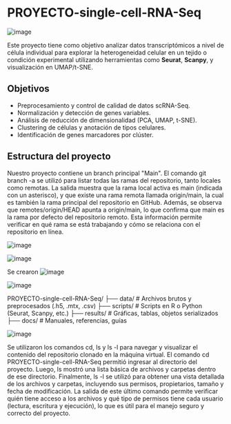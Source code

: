 # PROYECTO-single-cell-RNA-Seq
![image](https://github.com/user-attachments/assets/096afa6e-1ce9-4a9a-9d27-31e5c165f553)

Este proyecto tiene como objetivo analizar datos transcriptómicos a nivel de célula individual para explorar la heterogeneidad celular en un tejido o condición experimental utilizando herramientas como **Seurat**, **Scanpy**, y visualización en UMAP/t-SNE.

## Objetivos

- Preprocesamiento y control de calidad de datos scRNA-Seq.
- Normalización y detección de genes variables.
- Análisis de reducción de dimensionalidad (PCA, UMAP, t-SNE).
- Clustering de células y anotación de tipos celulares.
- Identificación de genes marcadores por clúster.

## Estructura del proyecto
Nuestro proyecto contiene un branch principal "Main".
El comando git branch -a se utilizó para listar todas las ramas del repositorio, tanto locales como remotas. La salida muestra que la rama local activa es main (indicada con un asterisco), y que existe una rama remota llamada origin/main, la cual es también la rama principal del repositorio en GitHub. Además, se observa que remotes/origin/HEAD apunta a origin/main, lo que confirma que main es la rama por defecto del repositorio remoto. Esta información permite verificar en qué rama se está trabajando y cómo se relaciona con el repositorio en línea.

![image](https://github.com/user-attachments/assets/072c8e96-8197-4c46-a3ba-8fa221b5a2d8)

![image](https://github.com/user-attachments/assets/8db462a0-d420-48ce-a86e-d0b2aa638ce1)

Se crearon 
![image](https://github.com/user-attachments/assets/b660446b-c8a0-439f-8152-338ff6a9c265)

![image](https://github.com/user-attachments/assets/c95ab11c-9166-482e-a2ea-650c38ee93ad)

PROYECTO-single-cell-RNA-Seq/
├── data/ # Archivos brutos y preprocesados (.h5, .mtx, .csv)
├── scripts/ # Scripts en R o Python (Seurat, Scanpy, etc.)
├── results/ # Gráficas, tablas, objetos serializados
├── docs/ # Manuales, referencias, guías

![image](https://github.com/user-attachments/assets/6015e67f-a15c-4d59-959d-4b17ae4bbe59)

Se utilizaron los comandos cd, ls y ls -l para navegar y visualizar el contenido del repositorio clonado en la máquina virtual. El comando cd PROYECTO-single-cell-RNA-Seq permitió ingresar al directorio del proyecto. Luego, ls mostró una lista básica de archivos y carpetas dentro de ese directorio. Finalmente, ls -l se utilizó para obtener una vista detallada de los archivos y carpetas, incluyendo sus permisos, propietarios, tamaño y fecha de modificación. La salida de este último comando permite verificar quién tiene acceso a los archivos y qué tipo de permisos tiene cada usuario (lectura, escritura y ejecución), lo que es útil para el manejo seguro y correcto del proyecto.

